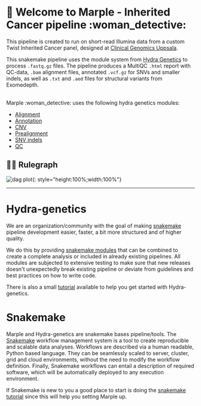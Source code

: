 # :snake: Welcome to Marple - Inherited Cancer pipeline :woman_detective:

This pipeline is created to run on short-read Illumina data from a custom Twist Inherited Cancer panel, designed at [Clinical Genomics Uppsala](https://www.scilifelab.se/units/clinical-genomics-uppsala/#https://www.cgu.igp.uu.se).

This snakemake pipeline uses the module system from [Hydra Genetics](https://github.com/hydra-genetics/) to process `.fastq.gz` files. The pipeline produces a MultiQC `.html` report with QC-data, `.bam` alignment files, annotated `.vcf.gz` for SNVs and smaller indels, as well as `.txt` and `.aed` files for structural variants from Exomedepth. 

<br />
Marple :woman_detective: uses the following hydra genetics modules:

- [Alignment](https://github.com/hydra-genetics/alignment/tree/v0.4.0)
- [Annotation](https://github.com/hydra-genetics/annotation/tree/v0.3.0)
- [CNV](https://github.com/hydra-genetics/cnv_sv/tree/78f270c)
- [Prealignment](https://github.com/hydra-genetics/prealignment/tree/v1.0.0)
- [SNV indels](https://github.com/hydra-genetics/snv_indels/tree/v0.3.0)
- [QC](https://github.com/hydra-genetics/qc/tree/ca947b1)


## :judge: Rulegraph 
![dag plot](includes/rulegraph.svg){: style="height:100%;width:100%"}

---
# Hydra-genetics

We are an organization/community with the goal of making [snakemake](https://snakemake.readthedocs.io/en/stable/index.html) pipeline development easier, faster, a bit more structured and of higher quality.

We do this by providing [snakemake modules](https://snakemake.readthedocs.io/en/stable/snakefiles/modularization.html#modules) that can be combined to create a complete analysis or included in already existing pipelines. All modules are subjected to extensive testing to make sure that new releases doesn't unexpectedly break existing pipeline or deviate from guidelines and best practices on how to write code.

There is also a small [tutorial](https://hydra-genetics.readthedocs.io/en/latest/simple_pipeline/) available to help you get started with Hydra-genetics.

# Snakemake
Marple and Hydra-genetics are snakemake bases pipeline/tools. The [Snakemake](https://snakemake.readthedocs.io/en/stable/index.html) workflow management system is a tool to create reproducible and scalable data analyses. Workflows are described via a human readable, Python based language. They can be seamlessly scaled to server, cluster, grid and cloud environments, without the need to modify the workflow definition. Finally, Snakemake workflows can entail a description of required software, which will be automatically deployed to any execution environment. 

If Snakemake is new to you a good place to start is doing the [snakemake tutorial](https://snakemake.readthedocs.io/en/stable/tutorial/tutorial.html) since this will help you setting Marple up.

